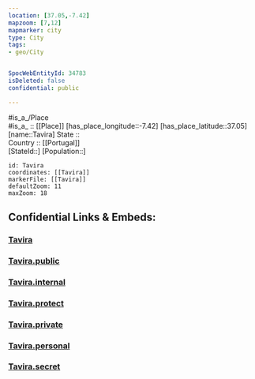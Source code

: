 ```yaml
---
location: [37.05,-7.42] 
mapzoom: [7,12] 
mapmarker: city 
type: City
tags:
- geo/City


SpocWebEntityId: 34783
isDeleted: false
confidential: public

---
```

#is_a_/Place  
#is_a_ :: [[Place]] 
[has_place_longitude::-7.42] 
[has_place_latitude::37.05] 
[name::Tavira] 
State ::  
Country :: [[Portugal]]  
[StateId::] 
[Population::] 



```leaflet
id: Tavira
coordinates: [[Tavira]] 
markerFile: [[Tavira]] 
defaultZoom: 11 
maxZoom: 18
```


## Confidential Links & Embeds: 

### [Tavira](/_Standards/Earth/Continent/Europe/Europe~South/Portugal/City/Tavira.md) 

### [Tavira.public](/_public/Earth/Continent/Europe/Europe~South/Portugal/City/Tavira.public.md) 

### [Tavira.internal](/_internal/Earth/Continent/Europe/Europe~South/Portugal/City/Tavira.internal.md) 

### [Tavira.protect](/_protect/Earth/Continent/Europe/Europe~South/Portugal/City/Tavira.protect.md) 

### [Tavira.private](/_private/Earth/Continent/Europe/Europe~South/Portugal/City/Tavira.private.md) 

### [Tavira.personal](/_personal/Earth/Continent/Europe/Europe~South/Portugal/City/Tavira.personal.md) 

### [Tavira.secret](/_secret/Earth/Continent/Europe/Europe~South/Portugal/City/Tavira.secret.md)

